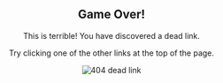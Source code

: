 <div style="text-align:center;">

<h2>Game Over!</h2>

<p>This is terrible! You have discovered a dead link.</p>

<p>Try clicking one of the other links at the top of the page.</p>

<p><img src="{{ site.baseurl }}/assets/404/link.png" alt="404 dead link" /></p>

</div>